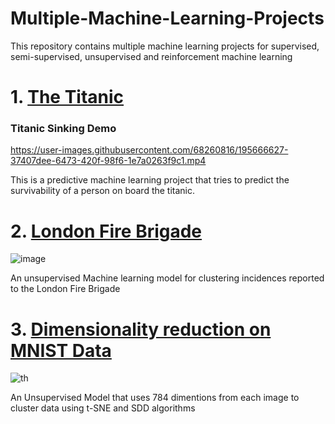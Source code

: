 # Multiple-Machine-Learning-Projects
This repository contains multiple machine learning projects for supervised, semi-supervised, unsupervised and reinforcement machine learning 


# 1. <a href="https://github.com/Ndaruga/Multiple-Machine-Learning-Projects/tree/main/Titanic%20project">The Titanic</a>

### Titanic Sinking Demo


https://user-images.githubusercontent.com/68260816/195666627-37407dee-6473-420f-98f6-1e7a0263f9c1.mp4



This is a predictive machine learning project that tries to predict the survivability of a person on board the titanic.


# 2. <a href="https://github.com/Ndaruga/Multiple-Machine-Learning-Projects/tree/main/London-Fire-Brigade">London Fire Brigade</a>
![image](https://user-images.githubusercontent.com/68260816/194649188-31ab07ce-7a05-4d12-a121-2bef514d6c4b.png)

An unsupervised Machine learning model for clustering incidences reported to the London Fire Brigade


# 3. <a href = "https://github.com/Ndaruga/Multiple-Machine-Learning-Projects/tree/main/Dimintionality%20reduction%20on%20MNIST%20data">Dimensionality reduction on MNIST Data</a>
![th](https://user-images.githubusercontent.com/68260816/194649700-7fe9cccb-9903-4462-a108-6cd5384abab7.jpg)


An Unsupervised Model that uses 784 dimentions from each image to cluster data using t-SNE and SDD algorithms
